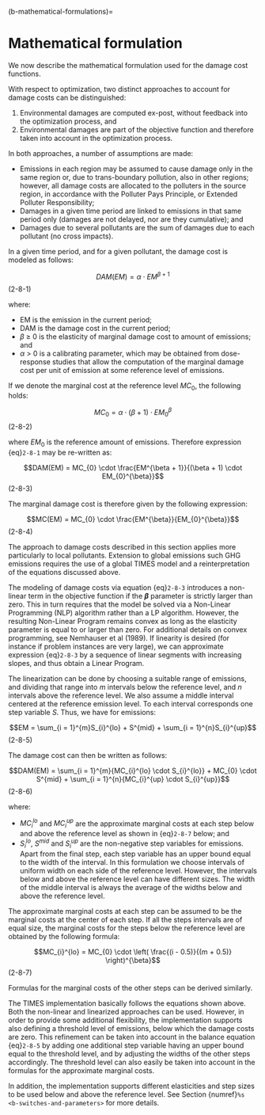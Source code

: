 (b-mathematical-formulations)=
# Mathematical formulation

We now describe the mathematical formulation used for the damage cost functions.

With respect to optimization, two distinct approaches to account for damage costs can be distinguished:

1. Environmental damages are computed ex-post, without feedback into the optimization process, and
2. Environmental damages are part of the objective function and therefore taken into account in the optimization process.

In both approaches, a number of assumptions are made:

- Emissions in each region may be assumed to cause damage only in the same region or, due to trans-boundary pollution, also in other regions; however, all damage costs are allocated to the polluters in the source region, in accordance with the Polluter Pays Principle, or Extended Polluter Responsibility;
- Damages in a given time period are linked to emissions in that same period only (damages are not delayed, nor are they cumulative); and
- Damages due to several pollutants are the sum of damages due to each pollutant (no cross impacts).

In a given time period, and for a given pollutant, the damage cost is modeled as follows:

$$DAM(EM) = \alpha \cdot EM^{\beta + 1}$$ (2-8-1)

where:

- EM is the emission in the current period;
- DAM is the damage cost in the current period;
- *β* ≥ 0 is the elasticity of marginal damage cost to amount of emissions; and
- *α* \> 0 is a calibrating parameter, which may be obtained from dose-response studies that allow the computation of the marginal damage cost per unit of emission at some reference level of emissions.

If we denote the marginal cost at the reference level $MC_{0}$, the following holds:

$$MC_{0} = \alpha \cdot (\beta + 1) \cdot EM_{0}^{\beta}$$ (2-8-2)

where $EM_0$ is the reference amount of emissions. Therefore expression {eq}`2-8-1` may be re-written as:

$$DAM(EM) = MC_{0} \cdot \frac{EM^{\beta + 1}}{(\beta + 1) \cdot EM_{0}^{\beta}}$$ (2-8-3)

The marginal damage cost is therefore given by the following expression:

$$MC(EM) = MC_{0} \cdot \frac{EM^{\beta}}{EM_{0}^{\beta}}$$ (2-8-4)

The approach to damage costs described in this section applies more particularly to local pollutants. Extension to global emissions such GHG emissions requires the use of a global TIMES model and a reinterpretation of the equations discussed above.

The modeling of damage costs via equation {eq}`2-8-3` introduces a non-linear term in the objective function if the ***β*** parameter is strictly larger than zero. This in turn requires that the model be solved via a Non-Linear Programming (NLP) algorithm rather than a LP algorithm. However, the resulting Non-Linear Program remains convex as long as the elasticity parameter is equal to or larger than zero. For additional details on convex programming, see Nemhauser et al (1989). If linearity is desired (for instance if problem instances are very large), we can approximate expression {eq}`2-8-3` by a sequence of linear segments with increasing slopes, and thus obtain a Linear Program.

The linearization can be done by choosing a suitable range of emissions, and dividing that range into *m* intervals below the reference level, and *n* intervals above the reference level. We also assume a middle interval centered at the reference emission level. To each interval corresponds one step variable *S*. Thus, we have for emissions:

$$EM = \sum_{i = 1}^{m}S_{i}^{lo} + S^{mid} + \sum_{i = 1}^{n}S_{i}^{up}$$ (2-8-5)

The damage cost can then be written as follows:

$$DAM(EM) = \sum_{i = 1}^{m}{MC_{i}^{lo} \cdot S_{i}^{lo}} + MC_{0} \cdot S^{mid} + \sum_{i = 1}^{n}{MC_{i}^{up} \cdot S_{i}^{up}}$$ (2-8-6)

where:

- $MC_{i}^{lo}$ and $MC_{i}^{up}$ are the approximate marginal costs at each step below and above the reference level as shown in {eq}`2-8-7` below; and 
- $S_{i}^{lo}$, $S^{mid}$ and $S_{i}^{up}$ are the non-negative step variables for emissions. Apart from the final step, each step variable has an upper bound equal to the width of the interval. In this formulation we choose intervals of uniform width on each side of the reference level. However, the intervals below and above the reference level can have different sizes. The width of the middle interval is always the average of the widths below and above the reference level.

The approximate marginal costs at each step can be assumed to be the marginal costs at the center of each step. If all the steps intervals are of equal size, the marginal costs for the steps below the reference level are obtained by the following formula:

$$MC_{i}^{lo} = MC_{0} \cdot \left( \frac{(i - 0.5)}{(m + 0.5)} \right)^{\beta}$$ (2-8-7)

Formulas for the marginal costs of the other steps can be derived similarly.

The TIMES implementation basically follows the equations shown above. Both the non-linear and linearized approaches can be used. However, in order to provide some additional flexibility, the implementation supports also defining a threshold level of emissions, below which the damage costs are zero. This refinement can be taken into account in the balance equation {eq}`2-8-5` by adding one additional step variable having an upper bound equal to the threshold level, and by adjusting the widths of the other steps accordingly. The threshold level can also easily be taken into account in the formulas for the approximate marginal costs.

In addition, the implementation supports different elasticities and step sizes to be used below and above the reference level. See Section {numref}`%s <b-switches-and-parameters>` for more details.
